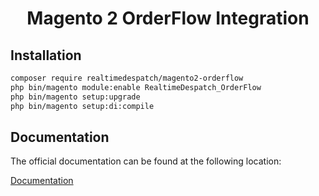 <h1 align="center">Magento 2 OrderFlow Integration</h1>

## Installation

```bash
composer require realtimedespatch/magento2-orderflow
php bin/magento module:enable RealtimeDespatch_OrderFlow
php bin/magento setup:upgrade
php bin/magento setup:di:compile
```

## Documentation

The official documentation can be found at the following location:

<a href="https://realtimedespatch.co.uk/orderflow-documentation/?docurl=https://documentation.realtimedespatch.co.uk/html/OrderFlowMagento2Integration/">Documentation</a>

